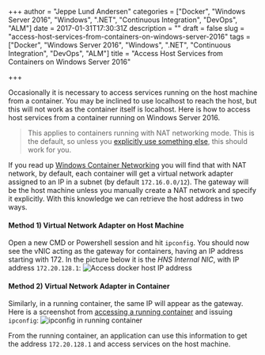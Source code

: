 +++
author = "Jeppe Lund Andersen"
categories = ["Docker", "Windows Server 2016", "Windows", ".NET", "Continuous Integration", "DevOps", "ALM"]
date = 2017-01-31T17:30:31Z
description = ""
draft = false
slug = "access-host-services-from-containers-on-windows-server-2016"
tags = ["Docker", "Windows Server 2016", "Windows", ".NET", "Continuous Integration", "DevOps", "ALM"]
title = "Access Host Services from Containers on Windows Server 2016"

+++

Occasionally it is necessary to access services running on the host machine from a container. You may be inclined to use localhost to reach the host, but this will not work as the container itself is localhost. Here is how to access host services from a container running on Windows Server 2016. 

> This applies to containers running with NAT networking mode. This is the default, so unless you [explicitly use something else](https://docs.microsoft.com/en-us/virtualization/windowscontainers/manage-containers/container-networking), this should work for you.

If you read up [Windows Container Networking](https://docs.microsoft.com/en-us/virtualization/windowscontainers/manage-containers/container-networking) you will find that with NAT network, by default, each container will get a virtual network adapter assigned to an IP in a subnet (by default `172.16.0.0/12`). The gateway will be the host machine unless you manually create a NAT network and specify it explicitly. With this knowledge we can retrieve the host address in two ways.


####  Method 1) Virtual Network Adapter on Host Machine
Open a new CMD or Powershell session and hit `ipconfig`. You should now see the vNIC acting as the gateway for containers, having an IP address starting with 172. In the picture below it is the *HNS Internal NIC*, with IP address `172.20.128.1`:
![Access docker host IP address](/images/2017/01/screen1.PNG)

####  Method 2) Virtual Network Adapter in Container
Similarly, in a running container, the same IP will appear as the gateway. Here is a screenshot from [accessing a running container](http://nocture.dk/2016/12/18/accessing-a-running-windows-server-2016-container/) and issuing `ipconfig`:
![ipconfig in running container](/images/2017/01/screen2.PNG)

From the running container, an application can use this information to get the address `172.20.128.1` and access services on the host machine.

